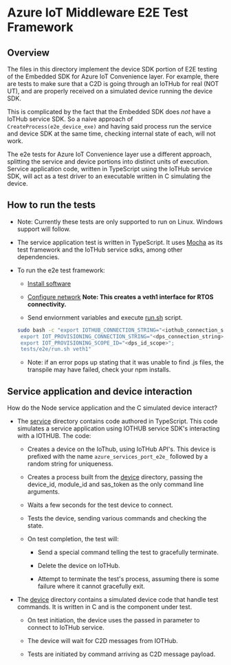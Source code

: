 # Azure IoT Middleware E2E Test Framework

## Overview

The files in this directory implement the device SDK portion of E2E testing of the Embedded SDK for Azure IoT Convenience layer. For example, there are tests to make sure that a C2D is going through an IoTHub for real (NOT UT), and are properly received on a simulated device running the device SDK.

This is complicated by the fact that the Embedded SDK does *not* have a IoTHub service SDK.  So a naive approach of `CreateProcess(e2e_device_exe)` and having said process run the service and device SDK at the same time, checking internal state of each, will not work.

The e2e tests for Azure IoT Convenience layer use a different approach, splitting the service and device portions into distinct units of execution.  Service application code, written in TypeScript using the IoTHub service SDK, will act as a test driver to an executable written in C simulating the device.

## How to run the tests
* Note: Currently these tests are only supported to run on Linux. Windows support will follow.

* The service application test is written in TypeScript.  It uses [Mocha](https://mochajs.org/) as its test framework and the IoTHub service sdks, among other dependencies.

* To run the e2e test framework:

  * [Install software](../../.github/scripts/init_vm_network.sh)

  * [Configure network](../../.github/scripts/init_vm_network.sh) **Note: This creates a veth1 interface for RTOS connectivity.**

  * Send enviornment variables and execute [run.sh](./run.sh) script.
  ``` sh
  sudo bash -c "export IOTHUB_CONNECTION_STRING="<iothub_connection_string>";
   export IOT_PROVISIONING_CONNECTION_STRING="<dps_connection_string>";
   export IOT_PROVISIONING_SCOPE_ID="<dps_id_scope>";
   tests/e2e/run.sh veth1"
  ```
  * Note: if an error pops up stating that it was unable to find .js files, the transpile may have failed, check your npm installs.

## Service application and device interaction

How do the Node service application and the C simulated device interact?

* The [service](./service) directory contains code authored in TypeScript. This code simulates a service application using IOTHUB service SDK's interacting with a IOTHUB. The code:

  * Creates a device on the IoThub, using IoTHub API's. This device is prefixed with the name `azure_services_port_e2e_` followed by a random string for uniqueness.

  * Creates a process built from the [device](./device) directory, passing the device_id, module_id and sas_token as the only command line arguments.

  * Waits a few seconds for the test device to connect.

  * Tests the device, sending various commands and checking the state.

  * On test completion, the test will:

    * Send a special command telling the test to gracefully terminate.

    * Delete the device on IoTHub.

    * Attempt to terminate the test's process, assuming there is some failure where it cannot gracefully exit.

* The [device](./device) directory contains a simulated device code that handle test commands.  It is written in C and is the component under test.

  * On test initiation, the device uses the passed in parameter to connect to IoTHub service.

  * The device will wait for C2D messages from IOTHub.

  * Tests are initiated by command arriving as C2D message payload.